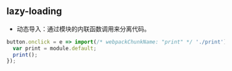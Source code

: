 ## lazy-loading

* 动态导入：通过模块的内联函数调用来分离代码。

```js
button.onclick = e => import(/* webpackChunkName: "print" */ './print').then(module => {
  var print = module.default;
  print();
});
```
